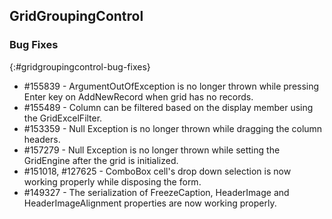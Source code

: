 ## GridGroupingControl

### Bug Fixes
{:#gridgroupingcontrol-bug-fixes}

* \#155839 - ArgumentOutOfException is no longer thrown while pressing Enter key on AddNewRecord when grid has no records.
* \#155489 - Column can be filtered based on the display member using the GridExcelFilter.
* \#153359 - Null Exception is no longer thrown while dragging the column headers.
* \#157279 - Null Exception is no longer thrown while setting the GridEngine after the grid is initialized.
* \#151018, #127625 - ComboBox cell's drop down selection is now working properly while disposing the form.
* \#149327 - The serialization of FreezeCaption, HeaderImage and HeaderImageAlignment properties are now working properly.